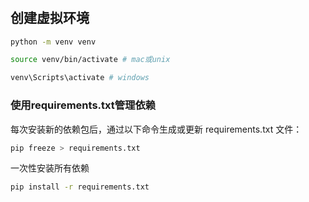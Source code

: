 #

## 创建虚拟环境

```bash
python -m venv venv

source venv/bin/activate # mac或unix

venv\Scripts\activate # windows
```

### 使用requirements.txt管理依赖

每次安装新的依赖包后，通过以下命令生成或更新 requirements.txt 文件：

```bash
pip freeze > requirements.txt
```

一次性安装所有依赖

```bash
pip install -r requirements.txt
```
